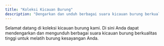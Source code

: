 ```yaml
---
title: "Koleksi Kicauan Burung"
description: "Dengarkan dan unduh berbagai suara kicauan burung berkualitas tinggi untuk melatih burung kesayangan Anda."
---
```


Selamat datang di koleksi kicauan burung kami. Di sini Anda dapat mendengarkan dan mengunduh berbagai suara kicauan burung berkualitas tinggi untuk melatih burung kesayangan Anda.
